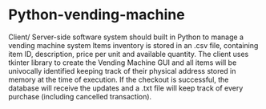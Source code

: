 # Python-vending-machine
Client/ Server-side software system should built in Python to manage a vending machine system
Items inventory is stored in an .csv file, containing item ID, description, price per unit and available quantity.
The client uses tkinter library to create the Vending Machine GUI and all items will be univocally identified keeping track
of their physical address stored in memory at the time of execution.
If the checkout is successful, the database will receive the updates and a .txt file will keep track of every purchase (including cancelled transaction).
